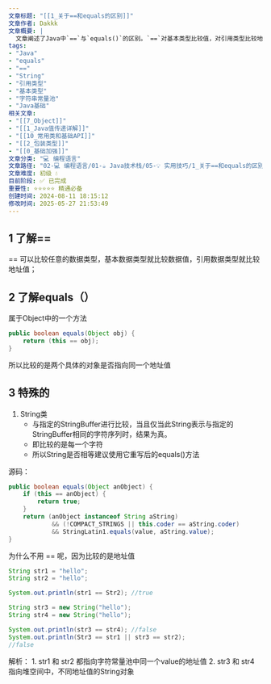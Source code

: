 ```yaml
---
文章标题: "[[1_关于==和equals的区别]]" 
文章作者: Dakkk
文章概要: |
  文章阐述了Java中`==`与`equals()`的区别。`==`对基本类型比较值，对引用类型比较地址。`equals()`默认比较地址，但`String`类重写后用于比较字符序列内容，因此建议String使用`equals()`进行内容比较，并解释了常量池差异。
tags:
- "Java"
- "equals"
- "=="
- "String"
- "引用类型"
- "基本类型"
- "字符串常量池"
- "Java基础"
相关文章:
- "[[7_Object]]"
- "[[1_Java值传递详解]]"
- "[[10_常用类和基础API]]"
- "[[2_包装类型]]"
- "[[0_基础加强]]"
文章分类: "💻 编程语言"
文章路径: "02-💻 编程语言/01-☕ Java技术栈/05-💡 实用技巧/1_关于==和equals的区别.md"
文章难度: 初级 💧
目前阶段: ✅ 已完成
重要性: ⭐⭐⭐⭐⭐ 精通必备
创建时间: 2024-08-11 18:15:12
修改时间: 2025-05-27 21:53:49
---
```


## 1 了解==
 == 可以比较任意的数据类型，基本数据类型就比较数据值，引用数据类型就比较地址值；
## 2 了解equals（）
属于Object中的一个方法

```java
public boolean equals(Object obj) {  
    return (this == obj);  
}
```

所以比较的是两个具体的对象是否指向同一个地址值

## 3 特殊的
1. String类
	- 与指定的StringBuffer进行比较，当且仅当此String表示与指定的StringBuffer相同的字符序列时，结果为真。
	- 即比较的是每一个字符
	- 所以String是否相等建议使用它重写后的equals()方法

源码：
```java
public boolean equals(Object anObject) {  
    if (this == anObject) {  
        return true;  
    }  
    return (anObject instanceof String aString)  
            && (!COMPACT_STRINGS || this.coder == aString.coder)  
            && StringLatin1.equals(value, aString.value);  
}
```

为什么不用 == 呢，因为比较的是地址值
```java
String str1 = "hello";
String str2 = "hello";

System.out.println(str1 == Str2); //true

String str3 = new String("hello");
String str4 = new String("hello");

System.out.println(str3 == str4); //false
System.out.println(Str3 == str1 || str3 == str2);
//false
```

解析：
	1. str1 和 str2 都指向字符常量池中同一个value的地址值
	2. str3 和 str4 指向堆空间中，不同地址值的String对象
